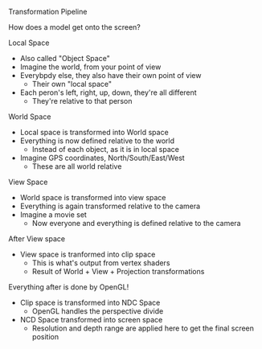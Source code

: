 Transformation Pipeline

How does a model get onto the screen?


Local Space
-   Also called "Object Space"
-   Imagine the world, from your point of view
-   Everybpdy else, they also have their own point of view
    -   Their own "local space"
-   Each peron's left, right, up, down, they're all different
    -   They're relative to that person

World Space
-   Local space is transformed into World space
-   Everything is now defined relative to the world
    -   Instead of each object, as it is in local space
-   Imagine GPS coordinates, North/South/East/West
    -   These are all world relative

View Space
-   World space is transformed into view space
-   Everything is again transformed relative to the camera
-   Imagine a movie set
    -   Now everyone and everything is defined relative to the camera

After View space
-   View space is tranformed into clip space
    -   This is what's output from vertex shaders
    -   Result of World + View + Projection transformations   

Everything after is done by OpenGL!
-   Clip space is transformed into NDC Space
    -   OpenGL handles the perspective divide
-   NCD Space transformed into screen space
    -   Resolution and depth range are applied here to get the final screen position